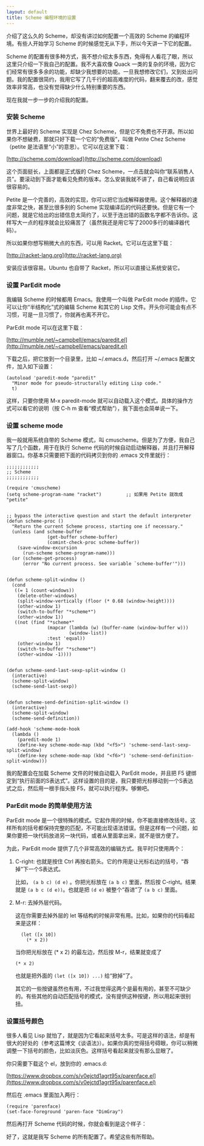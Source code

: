 ```yaml
---
layout: default
title: Scheme 编程环境的设置
---
```



介绍了这么久的 Scheme，却没有讲过如何配置一个高效的 Scheme 的编程环境。有些人开始学习 Scheme 的时候感觉无从下手，所以今天讲一下它的配置。

Scheme 的配置有很多种方式，我不想介绍太多东西，免得有人看花了眼，所以这里只介绍一下我自己的配置。我不大喜欢像 Quack 一类的复杂的环境，因为它们经常有很多多余的功能，却缺少我想要的功能。一旦我想修改它们，又到处出问题。我的配置很简约，我用它写了几千行的超高难度的代码，翻来覆去的改，感觉效率非常高，也没有觉得缺少什么特别重要的东西。

现在我就一步一步的介绍我的配置。


### 安装 Scheme


世界上最好的 Scheme 实现是 Chez Scheme，但是它不免费也不开源。所以如果你不想破费，那就只好下载一个它的“免费版”，叫做 Petite Chez Scheme（petite 是法语里“小”的意思）。它可以在这里下载：

[http://scheme.com/download](http://scheme.com/download)

这个页面挺长，上面都是正式版的 Chez Scheme，一点击就会叫你“联系销售人员”。要滚动到下面才能看见免费的版本。怎么安装我就不讲了，自己看说明应该很容易的。

Petite 是一个完善的，高效的实现，你可以把它当成解释器使用。这个解释器的速度非常之快，甚至比很多别的 Scheme 实现编译后的代码还要快。但是它有一个问题，就是它给出的出错信息太简约了，以至于连出错的函数名字都不告诉你。这样写大一点的程序就会比较痛苦了（虽然我还是用它写了2000多行的编译器代码）。

所以如果你想写稍微大点的东西，可以用 Racket。它可以在这里下载：

[http://racket-lang.org](http://racket-lang.org)

安装应该很容易。Ubuntu 也自带了 Racket，所以可以直接让系统安装它。


### 设置 ParEdit mode


我编辑 Scheme 的时候都用 Emacs。我使用一个叫做 ParEdit mode 的插件。它可以让你“半结构化”式的编辑 Scheme 和其它的 Lisp 文件。开头你可能会有点不习惯，可是一旦习惯了，你就再也离不开它。

ParEdit mode 可以在这里下载：

[http://mumble.net/~campbell/emacs/paredit.el](http://mumble.net/~campbell/emacs/paredit.el)

下载之后，把它放到一个目录里，比如 ~/.emacs.d，然后打开 ~/.emacs 配置文件，加入如下设置：

    (autoload 'paredit-mode "paredit"
      "Minor mode for pseudo-structurally editing Lisp code."
      t)

这样，只要你使用 M-x paredit-mode 就可以自动载入这个模式。具体的操作方式可以看它的说明（按 C-h m 查看“模式帮助”），我下面也会简单说一下。


### 设置 scheme mode


我一般就用系统自带的 Scheme 模式，叫 cmuscheme。但是为了方便，我自己写了几个函数，用于在执行 Scheme 代码的时候自动启动解释器，并且打开解释器窗口。你基本只需要把下面的代码拷贝到你的 .emacs 文件里就行：

    ;;;;;;;;;;;;
    ;; Scheme 
    ;;;;;;;;;;;;

    (require 'cmuscheme)
    (setq scheme-program-name "racket")         ;; 如果用 Petite 就改成 "petite"


    ;; bypass the interactive question and start the default interpreter
    (defun scheme-proc ()
      "Return the current Scheme process, starting one if necessary."
      (unless (and scheme-buffer
                   (get-buffer scheme-buffer)
                   (comint-check-proc scheme-buffer))
        (save-window-excursion
          (run-scheme scheme-program-name)))
      (or (scheme-get-process)
          (error "No current process. See variable `scheme-buffer'")))


    (defun scheme-split-window ()
      (cond
       ((= 1 (count-windows))
        (delete-other-windows)
        (split-window-vertically (floor (* 0.68 (window-height))))
        (other-window 1)
        (switch-to-buffer "*scheme*")
        (other-window 1))
       ((not (find "*scheme*"
                   (mapcar (lambda (w) (buffer-name (window-buffer w)))
                           (window-list))
                   :test 'equal))
        (other-window 1)
        (switch-to-buffer "*scheme*")
        (other-window -1))))


    (defun scheme-send-last-sexp-split-window ()
      (interactive)
      (scheme-split-window)
      (scheme-send-last-sexp))


    (defun scheme-send-definition-split-window ()
      (interactive)
      (scheme-split-window)
      (scheme-send-definition))

    (add-hook 'scheme-mode-hook
      (lambda ()
        (paredit-mode 1)
        (define-key scheme-mode-map (kbd "<f5>") 'scheme-send-last-sexp-split-window)
        (define-key scheme-mode-map (kbd "<f6>") 'scheme-send-definition-split-window)))


我的配置会在加载 Scheme 文件的时候自动载入 ParEdit mode，并且把 F5 键绑定到“执行前面的S表达式”。这样设置的目的是，我只要把光标移动到一个S表达式之后，然后用一根手指头按 F5，就可以执行程序。够懒吧。


### ParEdit mode 的简单使用方法

ParEdit mode 是一个很特殊的模式。它起作用的时候，你不能直接修改括号。这样所有的括号都保持完整的匹配，不可能出现语法错误。但是这样有一个问题，如果你要把一块代码放进另一块代码，或者从里面拿出来，就不是很方便了。

为此，ParEdit mode 提供了几个非常高效的编辑方式。我平时只使用两个： 

1. C-right: 也就是按住 Ctrl 再按右箭头。它的作用是让光标右边的括号，“吞掉”下一个S表达式。

   比如， `(a b c) (d e)` 。你把光标放在 `(a b c)` 里面，然后按 C-right。结果就是 `(a b c (d e))`。也就是把 `(d e)` 被整个“吞进”了 `(a b c)` 里面。 

2. M-r: 去掉外层代码。

   这在你需要去掉外层的 let 等结构的时候非常有用。比如，如果你的代码看起来是这样：

         (let ([x 10])
           (* x 2))

   当你把光标放在 (* x 2) 的最左边，然后按  M-r，结果就变成了

       (* x 2)

   也就是把外面的 `(let ([x 10]) ...)` 给“掀掉”了。

   其它的一些按键虽然也有用，不过我觉得这两个是最有用的，甚至不可缺少的。有些其他的自动匹配括号的模式，没有提供这种按键，所以用起来很别扭。


### 设置括号颜色

很多人看见 Lisp 就怕了，就是因为它看起来括号太多。可是这样的语法，却是有很大的好处的（参考这篇博文《谈语法》）。如果你真的觉得括号碍眼，你可以稍微调整一下括号的颜色，比如淡灰色。这样括号看起来就没有那么显眼了。

你只需要下载这个 el，放到你的 .emacs.d:

[https://www.dropbox.com/s/v0ejctd1agrt95x/parenface.el](https://www.dropbox.com/s/v0ejctd1agrt95x/parenface.el)

然后在 .emacs 里面加入两行：

    (require 'parenface)
    (set-face-foreground 'paren-face "DimGray")

然后再打开 Scheme 代码的时候，你就会看到是这个样子：


好了，这就是我写 Scheme 的所有配置了。希望这些有所帮助。
